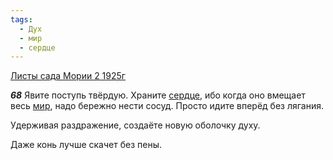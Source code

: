 ```yaml
---
tags:
  - Дух
  - мир
  - сердце
---
```


[Листы сада Мории 2 1925г](https://127.0.0.1:4002/agni/1925)

___68___
Явите поступь твёрдую. Храните [сердце](../../../tags/#сердце), ибо когда оно вмещает весь [мир](../../../tags/#мир), надо бережно нести сосуд. Просто идите вперёд без лягания.   

Удерживая раздражение, создаёте новую оболочку духу.   

Даже конь лучше скачет без пены.   

